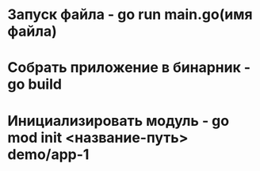 # Запуск файла - go run main.go(имя файла)
# Собрать приложение в бинарник - go build
# Инициализировать модуль - go mod init <название-путь> demo/app-1